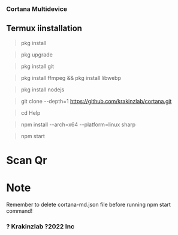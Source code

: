 ### Cortana Multidevice 

## Termux iinstallation
> pkg install

> pkg upgrade

> pkg install git

> pkg install ffmpeg && pkg install libwebp

> pkg install nodejs

> git clone --depth=1 https://github.com/krakinzlab/cortana.git

> cd Help

> npm install --arch=x64 --platform=linux sharp

>npm start

# Scan Qr

# Note

Remember to delete cortana-md.json file before running npm start command!

### ? Krakinzlab ?2022 Inc
